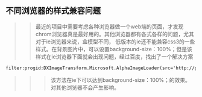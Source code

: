 ## 不同浏览器的样式兼容问题

>>最近的项目中需要考虑各种浏览器做一个web端的页面，才发现chrom浏览器真是最好用的。其他浏览器都有各式各样的问题，尤其对于ie浏览器来说，盒模型不同，
低版本的ie还不能兼容css3的一些样式。在背景图片中，可以设置background-size：100%；但是该样式在ie浏览器下面就会出现问题，经过百度，找出了一个解决方案

    filter:progid:DXImageTransform.Microsoft.AlphaImageLoader(src='http://p9.qhimg.com/t01372b9e1f5382caf1.png',sizingMethod='scale')
    
>>>该方法在ie下可以达到background-size：100%；的效果。对其他浏览器不会产生影响。
